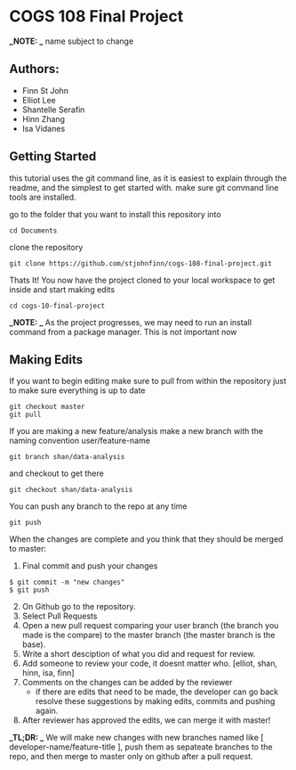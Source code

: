 # COGS 108 Final Project #

**_NOTE: _** name subject to change

## Authors: ##
- Finn St John
- Elliot Lee
- Shantelle Serafin
- Hinn Zhang
- Isa Vidanes

## Getting Started ##

this tutorial uses the git command line, as it is easiest to explain through the readme, and the simplest to get started with.
make sure git command line tools are installed.

go to the folder that you want to install this repository into
```
cd Documents
```

clone the repository
```
git clone https://github.com/stjohnfinn/cogs-108-final-project.git
```

Thats It! You now have the project cloned to your local workspace to get inside and start making edits
```
cd cogs-10-final-project
```

**_NOTE: _** As the project progresses, we may need to run an install command from a package manager. This is not important now

## Making Edits ##

If you want to begin editing make sure to pull from within the repository just to make sure everything is up to date
```
git checkout master
git pull 
```

If you are making a new feature/analysis make a new branch with the naming convention user/feature-name
```
git branch shan/data-analysis
```
and checkout to get there
```
git checkout shan/data-analysis
```

You can push any branch to the repo at any time 
```
git push
```

When the changes are complete and you think that they should be merged to master:
1. Final commit and push your changes
```
$ git commit -m "new changes"
$ git push
```
2. On Github go to the repository.
3. Select Pull Requests
4. Open a new pull request comparing your user branch (the branch you made is the compare) to the master branch (the master branch is the base).
5. Write a short desciption of what you did and request for review.
6. Add someone to review your code, it doesnt matter who. [elliot, shan, hinn, isa, finn]
7. Comments on the changes can be added by the reviewer
	- if there are edits that need to be made, the developer can go back resolve these suggestions by making edits, commits and pushing again.
8. After reviewer has approved the edits, we can merge it with master!

**_TL;DR: _** We will make new changes with new branches named like [ developer-name/feature-title ], push them as sepateate branches to the repo, and then merge to master only on github after a pull request.
